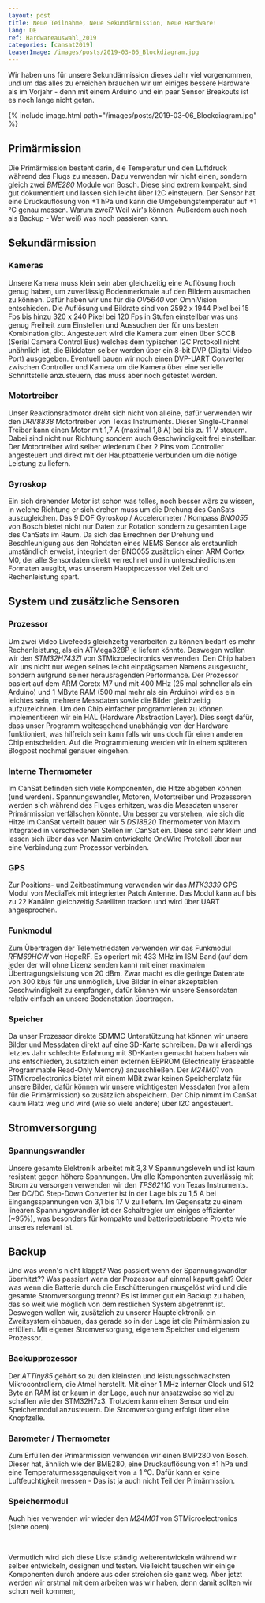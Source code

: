 ```yaml
---
layout: post
title: Neue Teilnahme, Neue Sekundärmission, Neue Hardware!
lang: DE
ref: Hardwareauswahl_2019
categories: [cansat2019]
teaserImage: /images/posts/2019-03-06_Blockdiagram.jpg
---
```


Wir haben uns für unsere Sekundärmission dieses Jahr viel vorgenommen, und um das alles zu erreichen brauchen wir um einiges bessere Hardware als im Vorjahr - denn mit einem Arduino und ein paar Sensor Breakouts ist es noch lange nicht getan.

{% include image.html path="/images/posts/2019-03-06_Blockdiagram.jpg" %}

## Primärmission

Die Primärmission besteht darin, die Temperatur und den Luftdruck während des Flugs zu messen. Dazu verwenden wir nicht einen, sondern gleich zwei *BME280* Module von Bosch. Diese sind extrem kompakt, sind gut dokumentiert und lassen sich leicht über I2C einsteuern. Der Sensor hat eine Druckauflösung von ±1 hPa und kann die Umgebungstemperatur auf ±1 °C genau messen. Warum zwei? Weil wir's können. Außerdem auch noch als Backup - Wer weiß was noch passieren kann.

## Sekundärmission

### Kameras

Unsere Kamera muss klein sein aber gleichzeitig eine Auflösung hoch genug haben, um zuverlässig Bodenmerkmale auf den Bildern ausmachen zu können. Dafür haben wir uns für die *OV5640* von OmniVision entschieden. Die Auflösung und Bildrate sind von 2592 x 1944 Pixel bei 15 Fps bis hinzu 320 x 240 Pixel bei 120 Fps in Stufen einstellbar was uns genug Freiheit zum Einstellen und Aussuchen der für uns besten Kombination gibt. Angesteuert wird die Kamera zum einen über SCCB (Serial Camera Control Bus) welches dem typischen I2C Protokoll nicht unähnlich ist, die Bilddaten selber werden über ein 8-bit DVP (Digital Video Port) ausgegeben. Eventuell bauen wir noch einen DVP-UART Converter zwischen Controller und Kamera um die Kamera über eine serielle Schnittstelle anzusteuern, das muss aber noch getestet werden.

### Motortreiber

Unser Reaktionsradmotor dreht sich nicht von alleine, dafür verwenden wir den *DRV8838* Motortreiber von Texas Instruments. Dieser Single-Channel Treiber kann einen Motor mit 1,7 A (maximal 1,8 A) bei bis zu 11 V steuern. Dabei sind nicht nur Richtung sondern auch Geschwindigkeit frei einstellbar. Der Motortreiber wird selber wiederum über 2 Pins vom Controller angesteuert und direkt mit der Hauptbatterie verbunden um die nötige Leistung zu liefern.

### Gyroskop

Ein sich drehender Motor ist schon was tolles, noch besser wärs zu wissen, in welche Richtung er sich drehen muss um die Drehung des CanSats auszugleichen. Das 9 DOF Gyroskop / Accelerometer / Kompass *BNO055* von Bosch bietet nicht nur Daten zur Rotation sondern zu gesamten Lage des CanSats im Raum. Da sich das Errechnen der Drehung und Beschleunigung aus den Rohdaten eines MEMS Sensor als erstaunlich umständlich erweist, integriert der BNO055 zusätzlich einen ARM Cortex M0, der alle Sensordaten direkt verrechnet und in unterschiedlichsten Formaten ausgibt, was unserem Hauptprozessor viel Zeit und Rechenleistung spart. 

## System und zusätzliche Sensoren

### Prozessor

Um zwei Video Livefeeds gleichzeitg verarbeiten zu können bedarf es mehr Rechenleistung, als ein ATMega328P je liefern könnte. Deswegen wollen wir den *STM32H743ZI* von STMicroelectronics verwenden. Den Chip haben wir uns nicht nur wegen seines leicht einprägsamen Namens ausgesucht, sondern aufgrund seiner herausragenden Performance. Der Prozessor basiert auf dem ARM Coretx M7 und mit 400 MHz (25 mal schneller als ein Arduino) und 1 MByte RAM (500 mal mehr als ein Arduino) wird es ein leichtes sein, mehrere Messdaten sowie die Bilder gleichzeitig aufzuzeichnen.
Um den Chip einfacher programmieren zu können implementieren wir ein HAL (Hardware Abstraction Layer). Dies sorgt dafür, dass unser Programm weitesgehend unabhängig von der Hardware funktioniert, was hilfreich sein kann falls wir uns doch für einen anderen Chip entscheiden. Auf die Programmierung werden wir in einem späteren Blogpost nochmal genauer eingehen.

### Interne Thermometer

Im CanSat befinden sich viele Komponenten, die Hitze abgeben können (und werden). Spannungswandler, Motoren, Motortreiber und Prozessoren werden sich während des Fluges erhitzen, was die Messdaten unserer Primärmission verfälschen könnte. Um besser zu verstehen, wie sich die Hitze im CanSat verteilt bauen wir 5 *DS18B20* Thermometer von Maxim Integrated in verschiedenen Stellen im CanSat ein. Diese sind sehr klein und lassen sich über das von Maxim entwickelte OneWire Protokoll über nur eine Verbindung zum Prozessor verbinden.

### GPS

Zur Positions- und Zeitbestimmung verwenden wir das *MTK3339* GPS Modul von MediaTek mit integrierter Patch Antenne. Das Modul kann auf bis zu 22 Kanälen gleichzeitig Satelliten tracken und wird über UART angesprochen.

### Funkmodul

Zum Übertragen der Telemetriedaten verwenden wir das Funkmodul *RFM69HCW* von HopeRF. Es operiert mit 433 MHz im ISM Band (auf dem jeder der will ohne Lizenz senden kann) mit einer maximalen Übertragungsleistung von 20 dBm. Zwar macht es die geringe Datenrate von 300 kb/s für uns unmöglich, Live Bilder in einer akzeptablen Geschwindigkeit zu empfangen, dafür können wir unsere Sensordaten relativ einfach an unsere Bodenstation übertragen.

### Speicher

Da unser Prozessor direkte SDMMC Unterstützung hat können wir unsere Bilder und Messdaten direkt auf eine SD-Karte schreiben. Da wir allerdings letztes Jahr schlechte Erfahrung mit SD-Karten gemacht haben haben wir uns entschieden, zusätzlich einen externen EEPROM (Electrically Eraseable Programmable Read-Only Memory) anzuschließen. Der *M24M01* von STMicroelectronics bietet mit einem MBit zwar keinen Speicherplatz für unsere Bilder, dafür können wir unsere wichtigesten Messdaten (vor allem für die Primärmission) so zusätzlich abspeichern. Der Chip nimmt im CanSat kaum Platz weg und wird (wie so viele andere) über I2C angesteuert.

## Stromversorgung

### Spannungswandler

Unsere gesamte Elektronik arbeitet mit 3,3 V Spannungsleveln und ist kaum resistent gegen höhere Spannungen. Um alle Komponenten zuverlässig mit Strom zu versorgen verwenden wir den *TPS62110* von Texas Instruments. Der DC/DC Step-Down Converter ist in der Lage bis zu 1,5 A bei Eingangsspannungen von 3,1 bis 17 V zu liefern. Im Gegensatz zu einem linearen Spannungswandler ist der Schaltregler um einiges effizienter (~95%), was besonders für kompakte und batteriebetriebene Projete wie unseres relevant ist.

## Backup

Und was wenn's nicht klappt? Was passiert wenn der Spannungswandler überhitzt?? Was passiert wenn der Prozessor auf einmal kaputt geht? Oder was wenn die Batterie durch die Erschütterungen rausgelöst wird und die gesamte Stromversorgung trennt? Es ist immer gut ein Backup zu haben, das so weit wie möglich von dem restlichen System abgetrennt ist. Deswegen wollen wir, zusätzlich zu unserer Hauptelektronik ein Zweitsystem einbauen, das gerade so in der Lage ist die Primärmission zu erfüllen. Mit eigener Stromversorgung, eigenem Speicher und eigenem Prozessor.

### Backupprozessor

Der *ATTiny85* gehört so zu den kleinsten und leistungsschwachsten Mikrocontrollern, die Atmel herstellt. Mit einer 1 MHz interner Clock und 512 Byte an RAM ist er kaum in der Lage, auch nur ansatzweise so viel zu schaffen wie der STM32H7x3. Trotzdem kann einen Sensor und ein Speichermodul anzusteuern. Die Stromversorgung erfolgt über eine Knopfzelle.

### Barometer / Thermometer

Zum Erfüllen der Primärmission verwenden wir einen BMP280 von Bosch. Dieser hat, ähnlich wie der BME280, eine Druckauflösung von ±1 hPa und eine Temperaturmessgenauigkeit von ± 1 °C. Dafür kann er keine Luftfeuchtigkeit messen - Das ist ja auch nicht Teil der Primärmission.

### Speichermodul

Auch hier verwenden wir wieder den *M24M01* von STMicroelectronics (siehe oben).

<br />

Vermutlich wird sich diese Liste ständig weiterentwickeln während wir selber entwickeln, designen und testen. Vielleicht tauschen wir einige Komponenten durch andere aus oder streichen sie ganz weg. Aber jetzt werden wir erstmal mit dem arbeiten was wir haben, denn damit sollten wir schon weit kommen,
